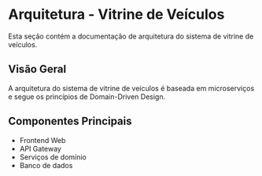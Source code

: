 # Arquitetura - Vitrine de Veículos

Esta seção contém a documentação de arquitetura do sistema de vitrine de veículos.

## Visão Geral

A arquitetura do sistema de vitrine de veículos é baseada em microserviços e segue os princípios de Domain-Driven Design.

## Componentes Principais

- Frontend Web
- API Gateway
- Serviços de domínio
- Banco de dados
